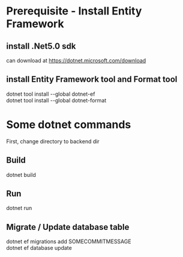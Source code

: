 # Prerequisite - Install Entity Framework

## install .Net5.0 sdk

can download at https://dotnet.microsoft.com/download

## install Entity Framework tool and Format tool

dotnet tool install --global dotnet-ef
<br>
dotnet tool install --global dotnet-format

# Some dotnet commands

First, change directory to backend dir

## Build

dotnet build

## Run

dotnet run

## Migrate / Update database table

dotnet ef migrations add SOMECOMMITMESSAGE<br />
dotnet ef database update
